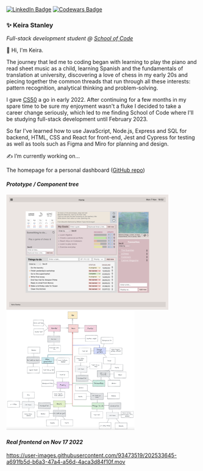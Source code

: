 <a href="https://www.linkedin.com/in/keirastanley/"><img src="https://img.shields.io/badge/LinkedIn-blue?style=for-the-badge&logo=linkedin&logoColor=white" alt="LinkedIn Badge"/></a> <a href="https://www.codewars.com/users/keirastanley"><img src="https://www.codewars.com/users/keirastanley/badges/small?theme=light" alt="Codewars Badge"/></a>

### ✨ Keira Stanley

_Full-stack development student @ <a href="https://www.linkedin.com/school/school-of-code/">School of Code</a>_

👋 Hi, I'm Keira.

The journey that led me to coding began with learning to play the piano and read sheet music as a child, learning Spanish and the fundamentals of translation at university, discovering a love of chess in my early 20s and piecing together the common threads that run through all these interests: pattern recognition, analytical thinking and problem-solving.

I gave <a href="https://cs50.harvard.edu/x/2021/">CS50</a> a go in early 2022. After continuing for a few months in my spare time to be sure my enjoyment wasn't a fluke I decided to take a career change seriously, which led to me finding School of Code where I'll be studying full-stack development until February 2023.

So far I've learned how to use JavaScript, Node.js, Express and SQL for backend, HTML, CSS and React for front-end, Jest and Cypress for testing as well as tools such as Figma and Miro for planning and design. 

✍️ I’m currently working on...

The homepage for a personal dashboard (<a href="https://github.com/keirastanley/personal-dashboard">GitHub repo</a>)
<div id="images">
  
 #### _Prototype / Component tree_
  
  <img src="https://github.com/keirastanley/personal-dashboard/blob/main/Prototypes%20and%20screengrabs/Desktop%20homepage%20prototype.png?raw=true" width="425px"/>
  <img src="https://github.com/keirastanley/personal-dashboard/raw/main/Plan/Component%20tree.png?raw=true" width="336px"/>
</div>

 #### _Real frontend on Nov 17 2022_

https://user-images.githubusercontent.com/93473519/202533645-a691fb5d-b6a3-47a4-a56d-4aca3d84f10f.mov



<!--The project will be completed in 3 steps:
1. Static webpage made with React with only basic functionality (e.g. dropdown nav, buttons change colour on click). All data stored in arrays.
2. All user-generated data (e.g. things to do, goals) stored locally in JSON files. Poetry and art from free APIs.
3. All user-generated data moved to databases to allow for persistent changes to content.-->

<!--
**keirastanley/keirastanley** is a ✨ _special_ ✨ repository because its `README.md` (this file) appears on your GitHub profile.

Here are some ideas to get you started:

- 🔭 I’m currently working on ...
- 🌱 I’m currently learning ...
- 👯 I’m looking to collaborate on ...
- 🤔 I’m looking for help with ...
- 💬 Ask me about ...
- 📫 How to reach me: ...
- 😄 Pronouns: ...
- ⚡ Fun fact: ...
-->
